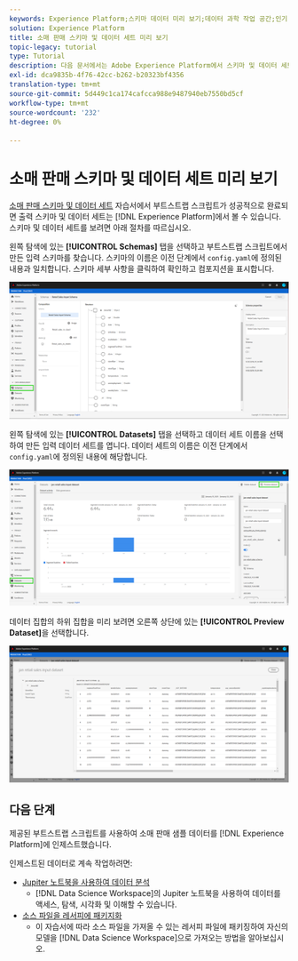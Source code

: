 ```yaml
---
keywords: Experience Platform;스키마 데이터 미리 보기;데이터 과학 작업 공간;인기 항목
solution: Experience Platform
title: 소매 판매 스키마 및 데이터 세트 미리 보기
topic-legacy: tutorial
type: Tutorial
description: 다음 문서에서는 Adobe Experience Platform에서 스키마 및 데이터 세트를 미리 볼 수 있는 개요를 설명합니다.
exl-id: dca9835b-4f76-42cc-b262-b20323bf4356
translation-type: tm+mt
source-git-commit: 5d449c1ca174cafcca988e9487940eb7550bd5cf
workflow-type: tm+mt
source-wordcount: '232'
ht-degree: 0%

---
```


# 소매 판매 스키마 및 데이터 세트 미리 보기

[소매 판매 스키마 및 데이터 세트](./create-retails-sales-dataset.md) 자습서에서 부트스트랩 스크립트가 성공적으로 완료되면 출력 스키마 및 데이터 세트는 [!DNL Experience Platform]에서 볼 수 있습니다. 스키마 및 데이터 세트를 보려면 아래 절차를 따르십시오.

왼쪽 탐색에 있는 **[!UICONTROL Schemas]** 탭을 선택하고 부트스트랩 스크립트에서 만든 입력 스키마를 찾습니다. 스키마의 이름은 이전 단계에서 `config.yaml`에 정의된 내용과 일치합니다. 스키마 세부 사항을 클릭하여 확인하고 컴포지션을 표시합니다.

![](../images/models-recipes/access-data/schema.PNG)

왼쪽 탐색에 있는 **[!UICONTROL Datasets]** 탭을 선택하고 데이터 세트 이름을 선택하여 만든 입력 데이터 세트를 엽니다. 데이터 세트의 이름은 이전 단계에서 `config.yaml`에 정의된 내용에 해당합니다.

![](../images/models-recipes/access-data/dataset.PNG)

데이터 집합의 하위 집합을 미리 보려면 오른쪽 상단에 있는 **[!UICONTROL Preview Dataset]**&#x200B;을 선택합니다.

![](../images/models-recipes/access-data/preview.PNG)

## 다음 단계

제공된 부트스트랩 스크립트를 사용하여 소매 판매 샘플 데이터를 [!DNL Experience Platform]에 인제스트했습니다.

인제스트된 데이터로 계속 작업하려면:
- [Jupiter 노트북을 사용하여 데이터 분석](../jupyterlab/analyze-your-data.md)
   - [!DNL Data Science Workspace]의 Jupiter 노트북을 사용하여 데이터를 액세스, 탐색, 시각화 및 이해할 수 있습니다.
- [소스 파일을 레서피에 패키지화](./package-source-files-recipe.md)
   - 이 자습서에 따라 소스 파일을 가져올 수 있는 레서피 파일에 패키징하여 자신의 모델을 [!DNL Data Science Workspace]으로 가져오는 방법을 알아보십시오.
